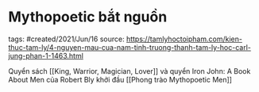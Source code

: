 # Mythopoetic bắt nguồn

tags: #created/2021/Jun/16
source: https://tamlyhoctoipham.com/kien-thuc-tam-ly/4-nguyen-mau-cua-nam-tinh-truong-thanh-tam-ly-hoc-carl-jung-phan-1-1463.html

Quyển sách [[King, Warrior, Magician, Lover]] và quyển Iron John: A Book About Men của Robert Bly khởi đầu [[Phong trào Mythopoetic Men]]